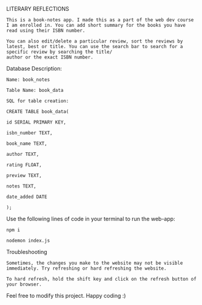LITERARY REFLECTIONS

	This is a book-notes app. I made this as a part of the web dev course I am enrolled in. You can add short summary for the books you have read using their ISBN number.

	You can also edit/delete a particular review, sort the reviews by latest, best or title. You can use the search bar to search for a specific review by searching the title/
	author or the exact ISBN number.

Database Description:

	Name: book_notes

	Table Name: book_data

	SQL for table creation:

	CREATE TABLE book_data(

 	id SERIAL PRIMARY KEY,
	
 	isbn_number TEXT,
 	
	book_name TEXT,
	
 	author TEXT,
 	
	rating FLOAT,
	
 	preview TEXT,
 	
	notes TEXT,
	
 	date_added DATE
	
 	);

Use the following lines of code in your terminal to run the web-app:

	npm i

	nodemon index.js

Troubleshooting

	Sometimes, the changes you make to the website may not be visible immediately. Try refreshing or hard refreshing the website.

	To hard refresh, hold the shift key and click on the refresh button of your browser.

Feel free to modify this project. Happy coding :)
